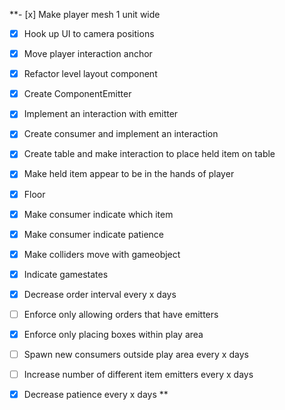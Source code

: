 **- [x] Make player mesh 1 unit wide
- [x] Hook up UI to camera positions
- [x] Move player interaction anchor
- [x] Refactor level layout component
- [x] Create ComponentEmitter
- [x] Implement an interaction with emitter
- [x] Create consumer and implement an interaction
- [x] Create table and make interaction to place held item on table
- [x] Make held item appear to be in the hands of player
- [x] Floor
- [x] Make consumer indicate which item
- [x] Make consumer indicate patience
- [x] Make colliders move with gameobject
- [x] Indicate gamestates
- [x] Decrease order interval every x days
- [ ] Enforce only allowing orders that have emitters
- [x] Enforce only placing boxes within play area
- [ ] Spawn new consumers outside play area every x days

- [ ] Increase number of different item emitters every x days
- [x] Decrease patience every x days
**